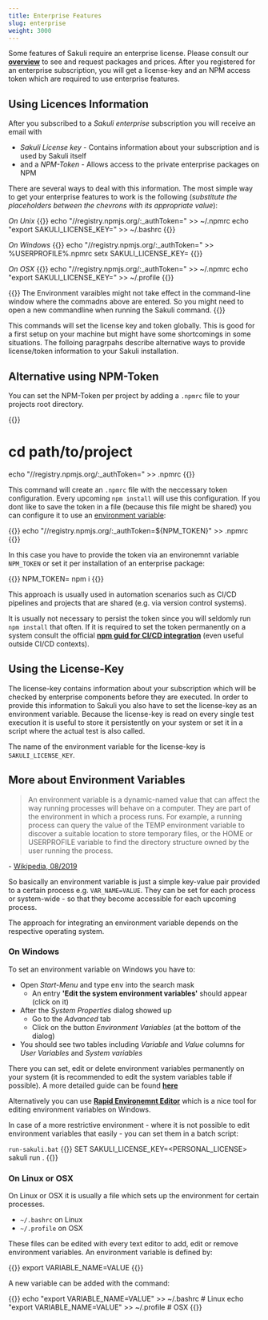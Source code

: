 ```yaml
---
title: Enterprise Features
slug: enterprise
weight: 3000
---
```


Some features of Sakuli require an enterprise license. Please consult our **[overview](/enterprise)** to see and request packages and prices. After you registered for an enterprise subscription, you will get a license-key and an NPM access token which are required to use enterprise features.

## Using Licences Information

After you subscribed to a _Sakuli enterprise_ subscription you will receive an email with

- _Sakuli License key_ - Contains information about your subscription and is used by Sakuli itself
- and a _NPM-Token_ - Allows access to the private enterprise packages on NPM

There are several ways to deal with this information. The most simple way to get your enterprise features to work is the following (_substitute the placeholders between the chevrons with its appropriate value_):

_On Unix_
{{<highlight bash>}}
echo "//registry.npmjs.org/:_authToken=<NPM-TOKEN>" >> ~/.npmrc
echo "export SAKULI_LICENSE_KEY=<SAKULI-LICENSE-KEY>" >> ~/.bashrc
{{</highlight>}}

_On Windows_
{{<highlight bash>}}
echo "//registry.npmjs.org/:_authToken=<NPM-TOKEN>" >> %USERPROFILE%\.npmrc
setx SAKULI_LICENSE_KEY=<SAKULI-LICENSE-KEY>
{{</highlight>}}

_On OSX_
{{<highlight bash>}}
echo "//registry.npmjs.org/:_authToken=<NPM-TOKEN>" >> ~/.npmrc
echo "export SAKULI_LICENSE_KEY=<SAKULI-LICENSE-KEY>" >> ~/.profile
{{</highlight>}}

{{<alert>}}
The Environment varaibles might not take effect in the command-line window where the commadns above are entered. So you might need to open a new commandline when running the Sakuli command.
{{</alert>}}

This commands will set the license key and token globally. This is good for a first setup on your machine but might have some shortcomings in some situations. The folloing paragrpahs describe alternative ways to provide license/token information to your Sakuli installation.

## Alternative using NPM-Token

You can set the NPM-Token per project by adding a `.npmrc` file to your projects root directory.

{{<highlight bash>}}
# cd path/to/project
echo "//registry.npmjs.org/:_authToken=<NPM-TOKEN>" >> .npmrc
{{</highlight>}}

This command will create an `.npmrc` file with the neccessary token configuration. Every upcoming `npm install` will use this configuration. If you dont like to save the token in a file (because this file might be shared) you can configure it to use an [environment variable](environment-variables):

{{<highlight bash>}}
echo "//registry.npmjs.org/:_authToken=\${NPM_TOKEN}" >> .npmrc
{{</highlight>}}

In this case you have to provide the token via an environemnt variable `NPM_TOKEN` or set it per installation of an enterprise package:

{{<highlight bash>}}
NPM_TOKEN=<NPM-TOKEN> npm i <ENTERPISE-PACKAGE>
{{</highlight>}}

This approach is usually used in automation scenarios such as CI/CD pipelines and projects that are shared (e.g. via version control systems).

It is usually not necessary to persist the token since you will seldomly run `npm install` that often. If it is required to set the token permanently on a system consult the official **[npm guid for CI/CD integration](https://docs.npmjs.com/using-private-packages-in-a-ci-cd-workflow#set-the-token-as-an-environment-variable-on-the-cicd-server)** (even useful outside CI/CD contexts).

## Using the License-Key

The license-key contains information about your subscription which will be checked by enterprise components before they are executed. In order to provide this information to Sakuli you also have to set the license-key as an environment variable. Because the license-key is read on every single test execution it is useful to store it persistently on your system or set it in a script where the actual test is also called.

The name of the environment variable for the license-key is `SAKULI_LICENSE_KEY`.

## More about Environment Variables

> An environment variable is a dynamic-named value that can affect the way running processes will behave on a computer.
> They are part of the environment in which a process runs. For example, a running process can query the value of the TEMP environment variable to discover a suitable location to store temporary files, or the HOME or USERPROFILE variable to find the directory structure owned by the user running the process.

\- [Wikipedia, 08/2019](https://en.wikipedia.org/wiki/Environment_variable)

So basically an environment variable is just a simple key-value pair provided to a certain process e.g. `VAR_NAME=VALUE`. They can be set for each process or system-wide - so that they become accessible for each upcoming process.

The approach for integrating an environment variable depends on the respective operating system.

### On Windows

To set an environment variable on Windows you have to:

- Open _Start-Menu_ and type <kbd>env</kbd> into the search mask
  - An entry **'Edit the system environment variables'** should appear (click on it)
- After the _System Properties_ dialog showed up
  - Go to the _Advanced_ tab
  - Click on the button _Environment Variables_ (at the bottom of the dialog)
- You should see two tables including _Variable_ and _Value_ columns for _User Variables_ and _System variables_

There you can set, edit or delete environment variables permanently on your system (it is recommended to edit the system variables table if possible). A more detailed guide can be found [**here**](https://www.architectryan.com/2018/03/17/add-to-the-path-on-windows-10/)

Alternatively you can use **[Rapid Environemnt Editor](https://www.rapidee.com/en/about)** which is a nice tool for editing environment variables on Windows.

In case of a more restrictive environment - where it is not possible to edit environment variables that easily - you can set them in a batch script:

`run-sakuli.bat`
{{<highlight batch>}}
SET SAKULI_LICENSE_KEY=<PERSONAL_LICENSE>
sakuli run .
{{</highlight>}}

### On Linux or OSX

On Linux or OSX it is usually a file which sets up the environment for certain processes.

- `~/.bashrc` on Linux
- `~/.profile` on OSX

These files can be edited with every text editor to add, edit or remove environment variables. An environment variable is defined by:

{{<highlight bash>}}
export VARIABLE_NAME=VALUE
{{</highlight>}}

A new variable can be added with the command:

{{<highlight bash>}}
echo "export VARIABLE_NAME=VALUE" >> ~/.bashrc  # Linux
echo "export VARIABLE_NAME=VALUE" >> ~/.profile # OSX
{{</highlight>}}

